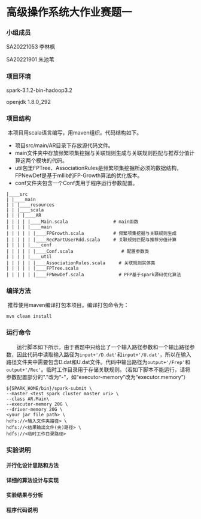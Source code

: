# 高级操作系统大作业赛题一

### 小组成员

SA20221053 李林枫

SA20221901 朱池苇

### 项目环境

spark-3.1.2-bin-hadoop3.2

openjdk 1.8.0_292

### 项目结构

​	本项目用scala语言编写，用maven组织。代码结构如下。
- 项目src/main/AR目录下存放源代码文件。
- main文件夹中存放频繁项集挖掘与关联规则生成与关联规则匹配与推荐分值计算这两个模块的代码。
- util包里FPTree、AssociationRules是频繁项集挖掘所必须的数据结构，FPNewDef是基于mllib的FP-Growth算法的优化版本。
- conf文件夹包含一个Conf类用于程序运行参数配置。

~~~shell
|____src
| |____main
| | |____resources
| | |____scala
| | | |____AR
| | | | |____Main.scala                 # main函数
| | | | |____main
| | | | | |____FPGrowth.scala           # 频繁项集挖掘与关联规则生成
| | | | | |____RecPartUserRdd.scala     # 关联规则匹配与推荐分值计算
| | | | |____conf
| | | | | |____Conf.scala                  # 配置参数类
| | | | |____util
| | | | | |____AssociationRules.scala     # 关联规则实体类 
| | | | | |____FPTree.scala          
| | | | | |____FPNewDef.scala             # PFP基于spark源码优化算法
~~~

### 编译方法

​	推荐使用maven编译打包本项目。编译打包命令为：

~~~shell
mvn clean install
~~~

### 运行命令

　　运行脚本如下所示，由于赛题中只给出了一个输入路径参数和一个输出路径参数，因此代码中读取输入路径为`input+'/D.dat'`和`input+'/U.dat'`，所以在输入路径文件夹中需要包含D.dat和U.dat文件。代码中输出路径为`output+'/Frep'`和`output+'/Rec'`。临时工作目录用于存储关联规则。（若如下脚本不能运行，请将参数配置部分的"."改为“-”，如“executor-memory”改为“executor.memory”）

```shell
${SPARK_HOME/bin}/spark-submit \
--master <test spark cluster master uri> \
--class AR.Main\
--executor-memory 20G \
--driver-memory 20G \
<your jar file path> \
hdfs://<输入文件夹路径> \
hdfs://<结果输出文件(夹)路径> \
hdfs://<临时工作目录路径>
```

### 实验说明

#### 并行化设计思路和方法 

#### 详细的算法设计与实现 

#### 实验结果与分析

#### 程序代码说明 

